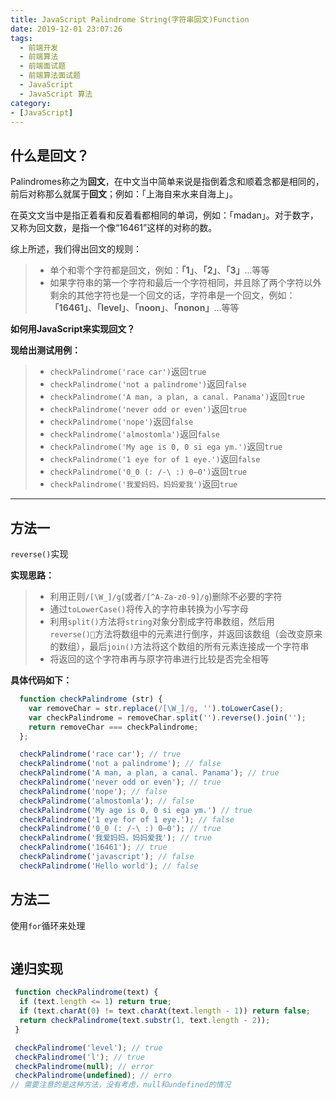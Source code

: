 ```yaml
---
title: JavaScript Palindrome String(字符串回文)Function
date: 2019-12-01 23:07:26
tags:
  - 前端开发
  - 前端算法
  - 前端面试题
  - 前端算法面试题
  - JavaScript
  - JavaScript 算法
category:
- [JavaScript]
---
```


## 什么是回文？

Palindromes称之为**回文**，在中文当中简单来说是指倒着念和顺着念都是相同的，前后对称那么就属于**回文**；例如：「上海自来水来自海上」。

在英文文当中是指正着看和反着看都相同的单词，例如：「madan」。对于数字，又称为回文数，是指一个像“16461”这样的对称的数。

综上所述，我们得出回文的规则：
> + 单个和零个字符都是回文，例如：**「1」**、**「2」**、**「3」**...等等
> + 如果字符串的第一个字符和最后一个字符相同，并且除了两个字符以外剩余的其他字符也是一个回文的话，字符串是一个回文，例如：**「16461」**、**「level」**、**「noon」**、**「nonon」**...等等

**如何用JavaScript来实现回文？**

**现给出测试用例：**
> + `checkPalindrome('race car')`返回`true`
> + `checkPalindrome('not a palindrome')`返回`false`
> + `checkPalindrome('A man, a plan, a canal. Panama')`返回`true`
> + `checkPalindrome('never odd or even')`返回`true`
> + `checkPalindrome('nope')`返回`false`
> + `checkPalindrome('almostomla')`返回`false`
> + `checkPalindrome('My age is 0, 0 si ega ym.')`返回`true`
> + `checkPalindrome('1 eye for of 1 eye.')`返回`false`
> + `checkPalindrome('0_0 (: /-\ :) 0–0')`返回`true`
> + `checkPalindrome('我爱妈妈，妈妈爱我')`返回`true`

---

## 方法一 

`reverse()`实现

**实现思路：**
> + 利用正则`/[\W_]/g`(或者`/[^A-Za-z0-9]/g`)删除不必要的字符
> + 通过`toLowerCase()`将传入的字符串转换为小写字母
> + 利用`split()`方法将`string`对象分割成字符串数组，然后用`reverse()`方法将数组中的元素进行倒序，并返回该数组（会改变原来的数组），最后`join()`方法将这个数组的所有元素连接成一个字符串
> + 将返回的这个字符串再与原字符串进行比较是否完全相等

**具体代码如下：**

```javascript
  function checkPalindrome (str) {
    var removeChar = str.replace(/[\W_]/g, '').toLowerCase();
    var checkPalindrome = removeChar.split('').reverse().join('');
    return removeChar === checkPalindrome;
  };

  checkPalindrome('race car'); // true
  checkPalindrome('not a palindrome'); // false
  checkPalindrome('A man, a plan, a canal. Panama'); // true
  checkPalindrome('never odd or even'); // true
  checkPalindrome('nope'); // false
  checkPalindrome('almostomla'); // false
  checkPalindrome('My age is 0, 0 si ega ym.') // true
  checkPalindrome('1 eye for of 1 eye.'); // false
  checkPalindrome('0_0 (: /-\ :) 0–0'); // true
  checkPalindrome('我爱妈妈，妈妈爱我'); // true
  checkPalindrome('16461'); // true
  checkPalindrome('javascript'); // false
  checkPalindrome('Hello world'); // false
```

## 方法二

使用`for`循环来处理

```javascript


```



## 递归实现

```javascript
 function checkPalindrome(text) {
  if (text.length <= 1) return true;
  if (text.charAt(0) != text.charAt(text.length - 1)) return false;
  return checkPalindrome(text.substr(1, text.length - 2));
 }

 checkPalindrome('level'); // true
 checkPalindrome('l'); // true
 checkPalindrome(null); // error
 checkPalindrome(undefined); // erro
// 需要注意的是这种方法，没有考虑，null和undefined的情况
```
